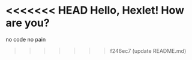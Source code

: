 <<<<<<< HEAD
Hello, Hexlet! How are you?
=======
no code no pain
>>>>>>> f246ec7 (update README.md)
